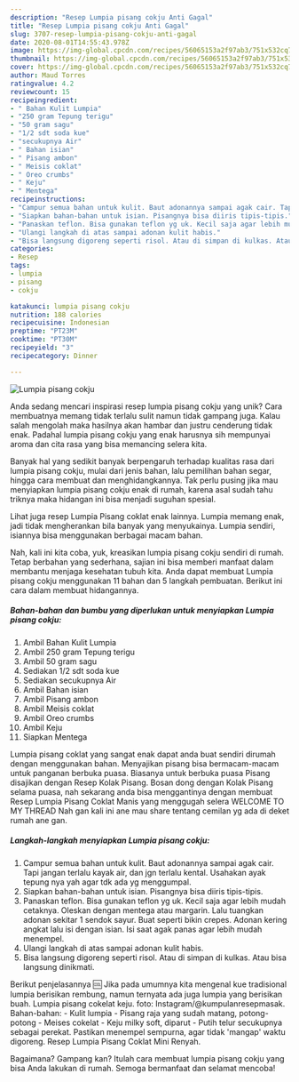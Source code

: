 ```yaml
---
description: "Resep Lumpia pisang cokju Anti Gagal"
title: "Resep Lumpia pisang cokju Anti Gagal"
slug: 3707-resep-lumpia-pisang-cokju-anti-gagal
date: 2020-08-01T14:55:43.978Z
image: https://img-global.cpcdn.com/recipes/56065153a2f97ab3/751x532cq70/lumpia-pisang-cokju-foto-resep-utama.jpg
thumbnail: https://img-global.cpcdn.com/recipes/56065153a2f97ab3/751x532cq70/lumpia-pisang-cokju-foto-resep-utama.jpg
cover: https://img-global.cpcdn.com/recipes/56065153a2f97ab3/751x532cq70/lumpia-pisang-cokju-foto-resep-utama.jpg
author: Maud Torres
ratingvalue: 4.2
reviewcount: 15
recipeingredient:
- " Bahan Kulit Lumpia"
- "250 gram Tepung terigu"
- "50 gram sagu"
- "1/2 sdt soda kue"
- "secukupnya Air"
- " Bahan isian"
- " Pisang ambon"
- " Meisis coklat"
- " Oreo crumbs"
- " Keju"
- " Mentega"
recipeinstructions:
- "Campur semua bahan untuk kulit. Baut adonannya sampai agak cair. Tapi jangan terlalu kayak air, dan jgn terlalu kental. Usahakan ayak tepung nya yah agar tdk ada yg menggumpal."
- "Siapkan bahan-bahan untuk isian. Pisangnya bisa diiris tipis-tipis."
- "Panaskan teflon. Bisa gunakan teflon yg uk. Kecil saja agar lebih mudah cetaknya. Oleskan dengan mentega atau margarin. Lalu tuangkan adonan sekitar 1 sendok sayur. Buat seperti bikin crepes. Adonan kering angkat lalu isi dengan isian. Isi saat agak panas agar lebih mudah menempel."
- "Ulangi langkah di atas sampai adonan kulit habis."
- "Bisa langsung digoreng seperti risol. Atau di simpan di kulkas. Atau bisa langsung dinikmati."
categories:
- Resep
tags:
- lumpia
- pisang
- cokju

katakunci: lumpia pisang cokju 
nutrition: 188 calories
recipecuisine: Indonesian
preptime: "PT23M"
cooktime: "PT30M"
recipeyield: "3"
recipecategory: Dinner

---
```



![Lumpia pisang cokju](https://img-global.cpcdn.com/recipes/56065153a2f97ab3/751x532cq70/lumpia-pisang-cokju-foto-resep-utama.jpg)

Anda sedang mencari inspirasi resep lumpia pisang cokju yang unik? Cara membuatnya memang tidak terlalu sulit namun tidak gampang juga. Kalau salah mengolah maka hasilnya akan hambar dan justru cenderung tidak enak. Padahal lumpia pisang cokju yang enak harusnya sih mempunyai aroma dan cita rasa yang bisa memancing selera kita.

Banyak hal yang sedikit banyak berpengaruh terhadap kualitas rasa dari lumpia pisang cokju, mulai dari jenis bahan, lalu pemilihan bahan segar, hingga cara membuat dan menghidangkannya. Tak perlu pusing jika mau menyiapkan lumpia pisang cokju enak di rumah, karena asal sudah tahu triknya maka hidangan ini bisa menjadi suguhan spesial.

Lihat juga resep Lumpia Pisang coklat enak lainnya. Lumpia memang enak, jadi tidak mengherankan bila banyak yang menyukainya. Lumpia sendiri, isiannya bisa menggunakan berbagai macam bahan.


Nah, kali ini kita coba, yuk, kreasikan lumpia pisang cokju sendiri di rumah. Tetap berbahan yang sederhana, sajian ini bisa memberi manfaat dalam membantu menjaga kesehatan tubuh kita. Anda dapat membuat Lumpia pisang cokju menggunakan 11 bahan dan 5 langkah pembuatan. Berikut ini cara dalam membuat hidangannya.

<!--inarticleads1-->

##### Bahan-bahan dan bumbu yang diperlukan untuk menyiapkan Lumpia pisang cokju:

1. Ambil  Bahan Kulit Lumpia
1. Ambil 250 gram Tepung terigu
1. Ambil 50 gram sagu
1. Sediakan 1/2 sdt soda kue
1. Sediakan secukupnya Air
1. Ambil  Bahan isian
1. Ambil  Pisang ambon
1. Ambil  Meisis coklat
1. Ambil  Oreo crumbs
1. Ambil  Keju
1. Siapkan  Mentega


Lumpia pisang coklat yang sangat enak dapat anda buat sendiri dirumah dengan menggunakan bahan. Menyajikan pisang bisa bermacam-macam untuk panganan berbuka puasa. Biasanya untuk berbuka puasa Pisang disajikan dengan Resep Kolak Pisang. Bosan dong dengan Kolak Pisang selama puasa, nah sekarang anda bisa menggantinya dengan membuat Resep Lumpia Pisang Coklat Manis yang menggugah selera WELCOME TO MY THREAD Nah gan kali ini ane mau share tentang cemilan yg ada di deket rumah ane gan. 

<!--inarticleads2-->

##### Langkah-langkah menyiapkan Lumpia pisang cokju:

1. Campur semua bahan untuk kulit. Baut adonannya sampai agak cair. Tapi jangan terlalu kayak air, dan jgn terlalu kental. Usahakan ayak tepung nya yah agar tdk ada yg menggumpal.
1. Siapkan bahan-bahan untuk isian. Pisangnya bisa diiris tipis-tipis.
1. Panaskan teflon. Bisa gunakan teflon yg uk. Kecil saja agar lebih mudah cetaknya. Oleskan dengan mentega atau margarin. Lalu tuangkan adonan sekitar 1 sendok sayur. Buat seperti bikin crepes. Adonan kering angkat lalu isi dengan isian. Isi saat agak panas agar lebih mudah menempel.
1. Ulangi langkah di atas sampai adonan kulit habis.
1. Bisa langsung digoreng seperti risol. Atau di simpan di kulkas. Atau bisa langsung dinikmati.


Berikut penjelasannya :cool: Jika pada umumnya kita mengenal kue tradisional lumpia berisikan rembung, namun ternyata ada juga lumpia yang berisikan buah. Lumpia pisang cokelat keju. foto: Instagram/@kumpulanresepmasak. Bahan-bahan: - Kulit lumpia - Pisang raja yang sudah matang, potong-potong - Meises cokelat - Keju milky soft, diparut - Putih telur secukupnya sebagai perekat. Pastikan menempel sempurna, agar tidak &#39;mangap&#39; waktu digoreng. Resep Lumpia Pisang Coklat Mini Renyah. 

Bagaimana? Gampang kan? Itulah cara membuat lumpia pisang cokju yang bisa Anda lakukan di rumah. Semoga bermanfaat dan selamat mencoba!

